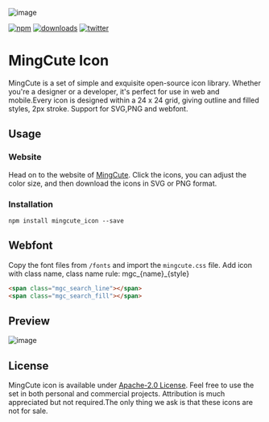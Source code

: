 ![image](https://github.com/Richard9394/MingCute/raw/main/MingCute_cover.png "MingCute Icon")

[![npm](https://img.shields.io/npm/v/mingcute_icon.svg?labelColor=4A4A4A&color=006AFF&style=flat-square)](https://www.npmjs.com/package/mingcute_icon)
[![downloads](https://img.shields.io/npm/dt/mingcute_icon.svg?labelColor=4A4A4A&color=23AF5F&style=flat-square)](https://www.npmjs.com/package/mingcute_icon)
[![twitter](https://img.shields.io/twitter/follow/MingCute_icon.svg?label=MingCute_icon&style=social)](https://twitter.com/MingCute_icon)



# MingCute Icon
MingCute is a set of simple and exquisite open-source icon library. Whether you're a designer or a developer, it's perfect for use in web and mobile.Every icon is designed within a 24 x 24 grid, giving outline and filled styles, 2px stroke. Support for SVG,PNG and webfont.
## Usage
### Website
Head on to the website of [MingCute](https://www.mingcute.com/). Click the icons, you can adjust the color size, and then download the icons in SVG or PNG format. 
### Installation
```shell
npm install mingcute_icon --save
```
## Webfont
Copy the font files from  `/fonts` and import the `mingcute.css` file. Add icon with class name, class name rule: mgc_{name}_{style}
```html
<span class="mgc_search_line"></span>
<span class="mgc_search_fill"></span>
```
## Preview
![image](https://github.com/Richard9394/MingCute/raw/main/MingCute_icon.png "MingCute Icon")
## License
MingCute icon is available under [Apache-2.0 License](https://github.com/Richard9394/MingCute/blob/main/LICENSE). Feel free to use the set in both personal and commercial projects. Attribution is much appreciated but not required.The only thing we ask is that these icons are not for sale.

